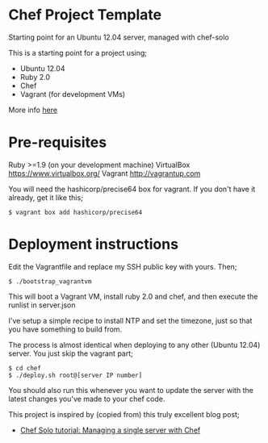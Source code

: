 Chef Project Template
=====================

Starting point for an Ubuntu 12.04 server, managed with chef-solo

This is a starting point for a project using;

* Ubuntu 12.04
* Ruby 2.0
* Chef
* Vagrant (for development VMs)

More info [here](http://roninonrails.wordpress.com/2014/03/21/getting-started-with-chef-and-vagrant)

# Pre-requisites

Ruby >=1.9 (on your development machine)
VirtualBox  https://www.virtualbox.org/
Vagrant     http://vagrantup.com

You will need the hashicorp/precise64 box for vagrant.
If you don't have it already, get it like this;

    $ vagrant box add hashicorp/precise64

# Deployment instructions

Edit the Vagrantfile and replace my SSH public key
with yours. Then;

    $ ./bootstrap_vagrantvm

This will boot a Vagrant VM, install ruby 2.0 and chef, and then
execute the runlist in server.json

I've setup a simple recipe to install NTP and set the timezone,
just so that you have something to build from.

The process is almost identical when deploying to any other
(Ubuntu 12.04) server. You just skip the vagrant part;

    $ cd chef
    $ ./deploy.sh root@[server IP number]

You should also run this whenever you want to update the server
with the latest changes you've made to your chef code.

This project is inspired by (copied from) this truly excellent
blog post;

* [Chef Solo tutorial: Managing a single server with Chef](http://www.opinionatedprogrammer.com/2011/06/chef-solo-tutorial-managing-a-single-server-with-chef/)
